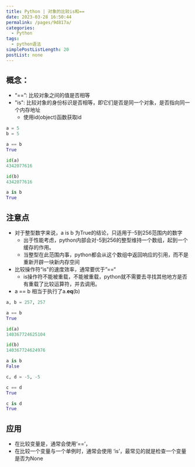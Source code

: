 ```yaml
---
title: Python | 对象的比较is和==
date: 2023-03-28 16:50:44
permalink: /pages/9d817a/
categories: 
  - Python
tags: 
  - python语法
simplePostListLength: 20
postList: none
---
```

## 概念：
- “==”: 比较对象之间的值是否相等
- "is":  比较对象的身份标识是否相等，即它们是否是同一个对象，是否指向同一个内存地址
   - 使用id(object)函数获取id
```python
a = 5
b = 5

a == b
True

id(a)
4342077616

id(b)
4342077616

a is b
True
```
## 注意点

- 对于整型数字来说，a is b 为True的结论，只适用于-5到256范围内的数字 
   - 出于性能考虑，python内部会对-5到256的整型维持一个数组，起到一个缓存的作用。
   - 当整型在此范围内事，python都会从这个数组中返回响应的引用，而不是重新开辟一块新内存空间
- 比较操作符“is"的速度效率，通常要优于”==“ 
   - is操作符不能被重载，不能被重载，python就不需要去寻找其他地方是否有重载了比较运算符，并去调用。
- a == b 相当于执行了a.**eq**(b)

```python
a, b = 257, 257

a == b
True

id(a)
140367724625104

id(b)
140367724624976

a is b
False
```
```python
c, d = -5, -5

c == d
True

c is d
True
```

## 应用

- 在比较变量是，通常会使用‘==’，
- 在比较一个变量与一个单例时，通常会使用 ‘is’，最常见的就是检查一个变量是否为None
